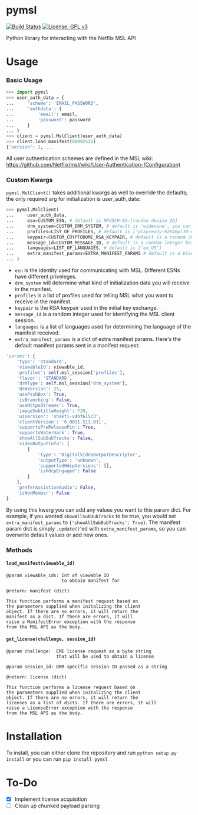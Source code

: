 # pymsl
[![Build Status](https://travis-ci.com/truedread/pymsl.svg?branch=master)](https://travis-ci.com/truedread/pymsl)
[![License: GPL v3](https://img.shields.io/badge/License-GPL%20v3-blue.svg)](https://www.gnu.org/licenses/gpl-3.0)

Python library for interacting with the Netflix MSL API

# Usage

### Basic Usage

```python
>>> import pymsl
>>> user_auth_data = {
...     'scheme': 'EMAIL_PASSWORD',
...     'authdata': {
...         'email': email,
...         'password': password
...     }
... }
>>> client = pymsl.MslClient(user_auth_data)
>>> client.load_manifest(80092521)
{'version': 2, ...
```

All user authentication schemes are defined in the MSL wiki: https://github.com/Netflix/msl/wiki/User-Authentication-(Configuration)

### Custom Kwargs

`pymsl.MslClient()` takes additional kwargs as well to override the defaults; the only required arg for initialization is user_auth_data:

```python
>>> pymsl.MslClient(
...     user_auth_data,
...     esn=CUSTOM_ESN, # default is NFCDCH-02-[random device ID]
...     drm_system=CUSTOM_DRM_SYSTEM, # default is 'widevine', you can use 'playready', 'fps', etc.
...     profiles=LIST_OF_PROFILES, # default is ['playready-h264mpl30-dash', 'playready-h264mpl31-dash', 'playready-h264mpl40-dash', 'heaac-2-dash', 'simplesdh', 'nflx-cmisc', 'BIF240', 'BIF320']
...     keypair=CUSTOM_CRYPTODOME_RSA_KEYPAIR, # default is a random 2048-bit keypair
...     message_id=CUSTOM_MESSAGE_ID, # default is a random integer between 0 and 2^52
...     languages=LIST_OF_LANGUAGES, # default is ['en_US']
...     extra_manifest_params=EXTRA_MANIFEST_PARAMS # default is a blank dict
... )
```

- `esn` is the identity used for communicating with MSL. Different ESNs have different priveleges.
- `drm_system` will determine what kind of initialization data you will receive in the manifest.
- `profiles` is a list of profiles used for telling MSL what you want to receive in the manifest.
- `keypair` is the RSA keypair used in the initial key exchange.
- `message_id` is a random integer used for identifying the MSL client session.
- `languages` is a list of languages used for determining the language of the manifest received.
- `extra_manifest_params` is a dict of extra manifest params. Here's the default manifest params sent in a manifest request:

```python
'params': {
    'type': 'standard',
    'viewableId': viewable_id,
    'profiles': self.msl_session['profiles'],
    'flavor': 'STANDARD',
    'drmType': self.msl_session['drm_system'],
    'drmVersion': 25,
    'usePsshBox': True,
    'isBranching': False,
    'useHttpsStreams': True,
    'imageSubtitleHeight': 720,
    'uiVersion': 'shakti-v4bf615c3',
    'clientVersion': '6.0011.511.011',
    'supportsPreReleasePin': True,
    'supportsWatermark': True,
    'showAllSubDubTracks': False,
    'videoOutputInfo': [
        {
            'type': 'DigitalVideoOutputDescriptor',
            'outputType': 'unknown',
            'supportedHdcpVersions': [],
            'isHdcpEngaged': False
        }
    ],
    'preferAssistiveAudio': False,
    'isNonMember': False
}
```

By using this kwarg you can add any values you want to this param dict. For example, if you wanted `showAllSubDubTracks` to be true, you would set `extra_manifest_params` to `{'showAllSubDubTracks': True}`. The manifest param dict is simply `.update()`'ed with `extra_manifest_params`, so you can overwrite default values or add new ones.

### Methods

#### `load_manifest(viewable_id)`

```
@param viewable_ids: Int of viewable ID
                     to obtain manifest for

@return: manifest (dict)

This function performs a manifest request based on
the parameters supplied when initalizing the client
object. If there are no errors, it will return the
manifest as a dict. If there are errors, it will
raise a ManifestError exception with the response
from the MSL API as the body.
```

#### `get_license(challenge, session_id)`

```
@param challenge:  EME license request as a byte string
                   that will be used to obtain a license

@param session_id: DRM specific session ID passed as a string

@return: license (dict)

This function performs a license request based on
the parameters supplied when initalizing the client
object. If there are no errors, it will return the
licenses as a list of dicts. If there are errors, it will
raise a LicenseError exception with the response
from the MSL API as the body.
```

# Installation

To install, you can either clone the repository and run `python setup.py install` or you can run `pip install pymsl`

# To-Do

- [x] Implement license acquisition
- [ ] Clean up chunked payload parsing
